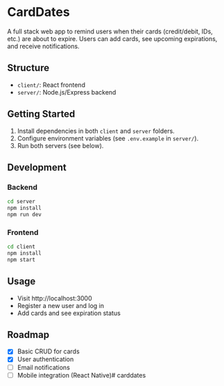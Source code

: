 # CardDates

A full stack web app to remind users when their cards (credit/debit, IDs, etc.) are about to expire. Users can add cards, see upcoming expirations, and receive notifications.

## Structure

- `client/`: React frontend
- `server/`: Node.js/Express backend

## Getting Started

1. Install dependencies in both `client` and `server` folders.
2. Configure environment variables (see `.env.example` in `server/`).
3. Run both servers (see below).

## Development

### Backend

```bash
cd server
npm install
npm run dev
```

### Frontend

```bash
cd client
npm install
npm start
```

## Usage

- Visit http://localhost:3000
- Register a new user and log in
- Add cards and see expiration status

## Roadmap

- [x] Basic CRUD for cards
- [x] User authentication
- [ ] Email notifications
- [ ] Mobile integration (React Native)# carddates
